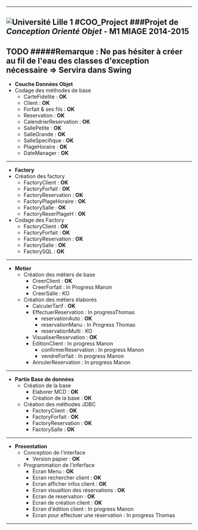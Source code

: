 -----------
![Université Lille 1](http://www.univ-lille1.fr/digitalAssets/38/38040_logo-trans.png)
#COO_Project 
###Projet de *Conception Orienté Objet* - **M1 MIAGE** 2014-2015
-----------
TODO
#####Remarque : Ne pas hésiter à créer au fil de l'eau des classes d'exception nécessaire => Servira dans Swing 
-----------
* **Couche Données Objet**
 * Codage des méthodes de base
    * CarteFidelite : **OK**
    * Client : **OK**
    * Forfait & ses fils : **OK**
    * Reservation : **OK**
    * CalendrierReservation : **OK**
    * SallePetite : **OK**
    * SalleGrande : **OK**
    * SalleSpecifique : **OK**
    * PlageHoraire : **OK**
    * DateManager : **OK**

-----------

* **Factory**
 * Création des factory
    * FactoryClient : **OK**
    * FactoryForfait : **OK**
    * FactoryReservation : **OK**
    * FactoryPlageHoraire : **OK**
    * FactorySalle : **OK**
    * FactoryReserPlageH : **OK**
 * Codage des Factory
    * FactoryClient : **OK** 
    * FactoryForfait : **OK**
    * FactoryReservation : **OK**
    * FactorySalle : **OK**
    * FactorySQL : **OK**

-----------
* **Metier**
   *  Création des métiers de base
      * CreerClient : **OK**
      * CreerForfait : In Progress Manon
      * CreerSalle : KO
   * Création des métiers élaborés
      * CalculerTarif : **OK**
      * EffectuerReservation : In progressThomas
         * reservationAuto : **OK**
         * reservationManu : In Progress Thomas
         * reservationMulti : KO
      * VisualiserReservation : **OK**
      * EditionClient : In progress Manon
         * confirmerReservation : In progress Manon
         * vendreForfait : In progress Manon
      * AnnulerReservation : In progress Manon

-----------

* **Partie Base de données**
   * Création de la base
      * Elaborer MCD : **OK**
      * Création de la base : **OK**
   * Création des méthodes JDBC
      * FactoryClient : **OK**
      * FactoryForfait : **OK**
      * FactoryReservation : **OK**
      * FactorySalle : **OK**

-----------

* **Presentation**
   * Conception de l'interface
      * Version papier : **OK**
   * Programmation de l'inferface
      * Ecran Menu : **OK**
      * Ecran rechercher client : **OK**
      * Ecran afficher infos client : **OK**
      * Ecran visualtion des réservations : **OK**
      * Ecran de reservation : **OK**
      * Ecran de création client : **OK**
      * Ecran d'édition client : In progress Manon
      * Ecran pour effectuer une réservation : In progress Thomas

-----------
